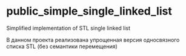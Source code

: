 # public_simple_single_linked_list

Simplified implementation of STL single linked list

В данном проекта реализована упрощенная версия односвязного списка STL (без семантики перемещения)
